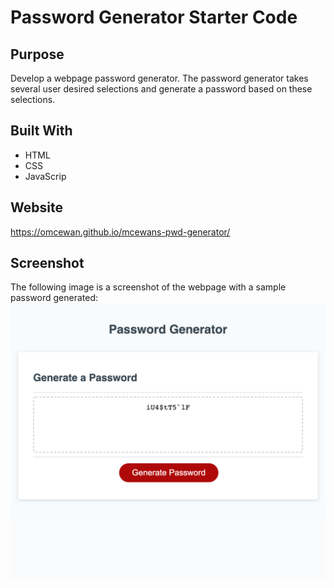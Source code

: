 # Password Generator Starter Code

## Purpose
Develop a webpage password generator. The password generator takes several user desired selections and generate a 
password based on these selections.

## Built With
* HTML
* CSS
* JavaScrip

## Website
https://omcewan.github.io/mcewans-pwd-generator/

## Screenshot
The following image is a screenshot of the webpage with a sample password generated:
![Password Generator](./assets/images/password-generator.png)


